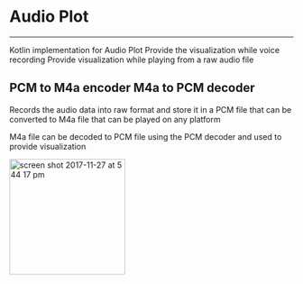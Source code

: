 # Audio Plot
-------------------------------------------------------------
Kotlin implementation for Audio Plot
Provide the visualization while voice recording
Provide visualization while playing from a raw audio file

PCM to M4a encoder
M4a to PCM decoder
-------------------------------------------------------------
Records the audio data into raw format and store it in a PCM file
that can be converted to M4a file that can be played on any platform

M4a file can be decoded to PCM file using the PCM decoder and used to
provide visualization

<img width="205" alt="screen shot 2017-11-27 at 5 44 17 pm" src="https://user-images.githubusercontent.com/11689419/33266216-a7194bf6-d39a-11e7-9aa2-d5a62fba67bf.png">

